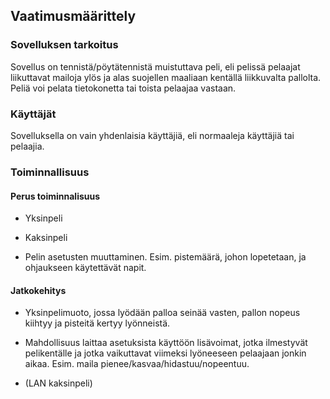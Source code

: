 ## Vaatimusmäärittely

### Sovelluksen tarkoitus

Sovellus on tennistä/pöytätennistä muistuttava peli, eli pelissä pelaajat liikuttavat mailoja ylös ja alas suojellen maaliaan kentällä liikkuvalta pallolta. Peliä voi pelata tietokonetta tai toista pelaajaa vastaan.

### Käyttäjät

Sovelluksella on vain yhdenlaisia käyttäjiä, eli normaaleja käyttäjiä tai pelaajia.

### Toiminnallisuus

#### Perus toiminnalisuus

- Yksinpeli

- Kaksinpeli

- Pelin asetusten muuttaminen. Esim. pistemäärä, johon lopetetaan, ja ohjaukseen käytettävät napit.

#### Jatkokehitys

- Yksinpelimuoto, jossa lyödään palloa seinää vasten, pallon nopeus kiihtyy ja pisteitä kertyy lyönneistä.

- Mahdollisuus laittaa asetuksista käyttöön lisävoimat, jotka ilmestyvät pelikentälle ja jotka vaikuttavat viimeksi lyöneeseen pelaajaan jonkin aikaa. Esim. maila pienee/kasvaa/hidastuu/nopeentuu.

- (LAN kaksinpeli)